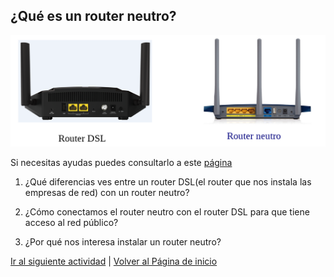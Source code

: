 ## ¿Qué es un router neutro?
![Reinicia la página para volver a cargar el imagen](imagen/router1.png)

Si necesitas ayudas puedes consultarlo a este [página](https://www.rankia.com/foros/internet-telefonia-movil/temas/2930289-router-neutro-que-para-sirve)

1. ¿Qué diferencias ves entre un router DSL(el router que nos instala las empresas de red) con un router neutro?

2. ¿Cómo conectamos el router neutro con el router DSL para que tiene acceso al red público?

3. ¿Por qué nos interesa instalar un router neutro?

[Ir al siguiente actividad](ActividadRQ5.2.md) | [Volver al Página de inicio](inicio.md)
